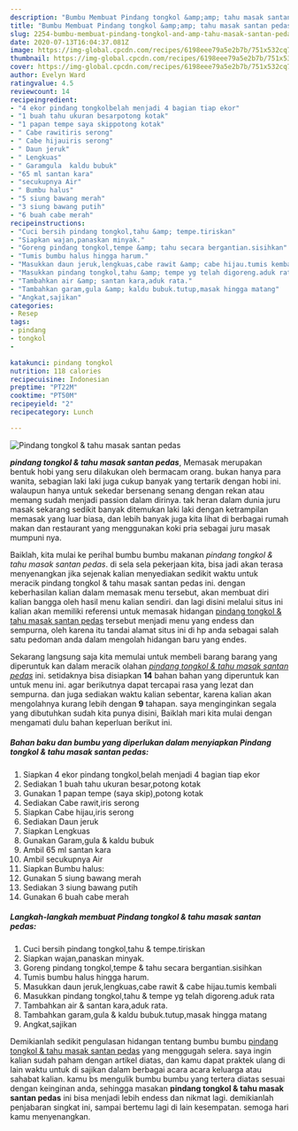 ```yaml
---
description: "Bumbu Membuat Pindang tongkol &amp;amp; tahu masak santan pedas yang sempurna"
title: "Bumbu Membuat Pindang tongkol &amp;amp; tahu masak santan pedas yang sempurna"
slug: 2254-bumbu-membuat-pindang-tongkol-and-amp-tahu-masak-santan-pedas-yang-sempurna
date: 2020-07-13T16:04:37.081Z
image: https://img-global.cpcdn.com/recipes/6198eee79a5e2b7b/751x532cq70/pindang-tongkol-tahu-masak-santan-pedas-foto-resep-utama.jpg
thumbnail: https://img-global.cpcdn.com/recipes/6198eee79a5e2b7b/751x532cq70/pindang-tongkol-tahu-masak-santan-pedas-foto-resep-utama.jpg
cover: https://img-global.cpcdn.com/recipes/6198eee79a5e2b7b/751x532cq70/pindang-tongkol-tahu-masak-santan-pedas-foto-resep-utama.jpg
author: Evelyn Ward
ratingvalue: 4.5
reviewcount: 14
recipeingredient:
- "4 ekor pindang tongkolbelah menjadi 4 bagian tiap ekor"
- "1 buah tahu ukuran besarpotong kotak"
- "1 papan tempe saya skippotong kotak"
- " Cabe rawitiris serong"
- " Cabe hijauiris serong"
- " Daun jeruk"
- " Lengkuas"
- " Garamgula  kaldu bubuk"
- "65 ml santan kara"
- "secukupnya Air"
- " Bumbu halus"
- "5 siung bawang merah"
- "3 siung bawang putih"
- "6 buah cabe merah"
recipeinstructions:
- "Cuci bersih pindang tongkol,tahu &amp; tempe.tiriskan"
- "Siapkan wajan,panaskan minyak."
- "Goreng pindang tongkol,tempe &amp; tahu secara bergantian.sisihkan"
- "Tumis bumbu halus hingga harum."
- "Masukkan daun jeruk,lengkuas,cabe rawit &amp; cabe hijau.tumis kembali"
- "Masukkan pindang tongkol,tahu &amp; tempe yg telah digoreng.aduk rata"
- "Tambahkan air &amp; santan kara,aduk rata."
- "Tambahkan garam,gula &amp; kaldu bubuk.tutup,masak hingga matang"
- "Angkat,sajikan"
categories:
- Resep
tags:
- pindang
- tongkol
- 

katakunci: pindang tongkol  
nutrition: 118 calories
recipecuisine: Indonesian
preptime: "PT22M"
cooktime: "PT50M"
recipeyield: "2"
recipecategory: Lunch

---
```



![Pindang tongkol &amp; tahu masak santan pedas](https://img-global.cpcdn.com/recipes/6198eee79a5e2b7b/751x532cq70/pindang-tongkol-tahu-masak-santan-pedas-foto-resep-utama.jpg)

<b><i>pindang tongkol &amp; tahu masak santan pedas</i></b>, Memasak merupakan bentuk hobi yang seru dilakukan oleh bermacam orang. bukan hanya para wanita, sebagian laki laki juga cukup banyak yang tertarik dengan hobi ini. walaupun hanya untuk sekedar bersenang senang dengan rekan atau memang sudah menjadi passion dalam dirinya. tak heran dalam dunia juru masak sekarang sedikit banyak ditemukan laki laki dengan ketrampilan memasak yang luar biasa, dan lebih banyak juga kita lihat di berbagai rumah makan dan restaurant yang menggunakan koki pria sebagai juru masak mumpuni nya.

Baiklah, kita mulai ke perihal bumbu bumbu makanan <i>pindang tongkol &amp; tahu masak santan pedas</i>. di sela sela pekerjaan kita, bisa jadi akan terasa menyenangkan jika sejenak kalian menyediakan sedikit waktu untuk meracik pindang tongkol &amp; tahu masak santan pedas ini. dengan keberhasilan kalian dalam memasak menu tersebut, akan membuat diri kalian bangga oleh hasil menu kalian sendiri. dan lagi disini melalui situs ini kalian akan memiliki referensi untuk memasak hidangan <u>pindang tongkol &amp; tahu masak santan pedas</u> tersebut menjadi menu yang endess dan sempurna, oleh karena itu tandai alamat situs ini di hp anda sebagai salah satu pedoman anda dalam mengolah hidangan baru yang endes.




Sekarang langsung saja kita memulai untuk membeli barang barang yang diperuntuk kan dalam meracik olahan <u><i>pindang tongkol &amp; tahu masak santan pedas</i></u> ini. setidaknya bisa disiapkan <b>14</b> bahan bahan yang diperuntuk kan untuk menu ini. agar berikutnya dapat tercapai rasa yang lezat dan sempurna. dan juga sediakan waktu kalian sebentar, karena kalian akan mengolahnya kurang lebih dengan <b>9</b> tahapan. saya menginginkan segala yang dibutuhkan sudah kita punya disini, Baiklah mari kita mulai dengan mengamati dulu bahan keperluan berikut ini.

<!--inarticleads1-->

##### Bahan baku dan bumbu yang diperlukan dalam menyiapkan Pindang tongkol &amp; tahu masak santan pedas:

1. Siapkan 4 ekor pindang tongkol,belah menjadi 4 bagian tiap ekor
1. Sediakan 1 buah tahu ukuran besar,potong kotak
1. Gunakan 1 papan tempe (saya skip),potong kotak
1. Sediakan  Cabe rawit,iris serong
1. Siapkan  Cabe hijau,iris serong
1. Sediakan  Daun jeruk
1. Siapkan  Lengkuas
1. Gunakan  Garam,gula &amp; kaldu bubuk
1. Ambil 65 ml santan kara
1. Ambil secukupnya Air
1. Siapkan  Bumbu halus:
1. Gunakan 5 siung bawang merah
1. Sediakan 3 siung bawang putih
1. Gunakan 6 buah cabe merah




<!--inarticleads2-->

##### Langkah-langkah membuat Pindang tongkol &amp; tahu masak santan pedas:

1. Cuci bersih pindang tongkol,tahu &amp; tempe.tiriskan
1. Siapkan wajan,panaskan minyak.
1. Goreng pindang tongkol,tempe &amp; tahu secara bergantian.sisihkan
1. Tumis bumbu halus hingga harum.
1. Masukkan daun jeruk,lengkuas,cabe rawit &amp; cabe hijau.tumis kembali
1. Masukkan pindang tongkol,tahu &amp; tempe yg telah digoreng.aduk rata
1. Tambahkan air &amp; santan kara,aduk rata.
1. Tambahkan garam,gula &amp; kaldu bubuk.tutup,masak hingga matang
1. Angkat,sajikan




Demikianlah sedikit pengulasan hidangan tentang bumbu bumbu <u>pindang tongkol &amp; tahu masak santan pedas</u> yang menggugah selera. saya ingin kalian sudah paham dengan artikel diatas, dan kamu dapat praktek ulang di lain waktu untuk di sajikan dalam berbagai acara acara keluarga atau sahabat kalian. kamu bs mengulik bumbu bumbu yang tertera diatas sesuai dengan keinginan anda, sehingga masakan <b>pindang tongkol &amp; tahu masak santan pedas</b> ini bisa menjadi lebih endess dan nikmat lagi. demikianlah penjabaran singkat ini, sampai bertemu lagi di lain kesempatan. semoga hari kamu menyenangkan.
